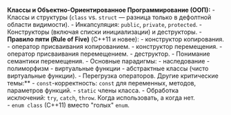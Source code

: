  **Классы и Объектно-Ориентированное Программирование (ООП):**
    - Классы и структуры (`class` vs. `struct` — разница только в дефолтной области видимости).
    - Инкапсуляция: `public`, `private`, `protected`.
    - Конструкторы (включая списки инициализации) и деструкторы.
    - **Правило пяти (Rule of Five)** (C++11 и новее): 
	    - конструктор копирования.
	    - оператор присваивания копированием. 
	    - конструктор перемещения.
	    - оператор присваивания перемещением.
	    - деструктор. 
	    - Понимание семантики перемещения.
    - Основные парадигмы: 
	    - наследование
	    - полиморфизм 
	    - виртуальные функции 
	    - абстрактные классы (чисто виртуальные функции).
    - Перегрузка операторов.
Другие критические темы:**
    - `const`-корректность: `const` для переменных, методов, параметров функций.
    - `static` члены класса.
    - Обработка исключений: `try`, `catch`, `throw`. Когда использовать, а когда нет.  
    - `enum class` (C++11) вместо "голых" `enum`.